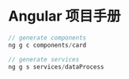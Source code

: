 # Angular 项目手册

```js
// generate components
ng g c components/card

// generate services
ng g s services/dataProcess

```
